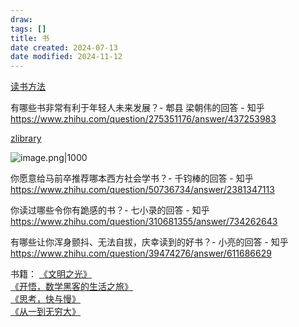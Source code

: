 ```yaml
---
draw:
tags: []
title: 书
date created: 2024-07-13
date modified: 2024-11-12
---
```


[读书方法](读书方法.md)

有哪些书非常有利于年轻人未来发展？- 郫县 梁朝伟的回答 - 知乎  
https://www.zhihu.com/question/275351176/answer/437253983

[zlibrary](zlibrary.md)

![image.png|1000](https://imagehosting4picgo.oss-cn-beijing.aliyuncs.com/imagehosting/fix-dir%2Fpicgo%2Fpicgo-clipboard-images%2F2024%2F07%2F13%2F20-07-51-e5fbe05a1856323667167f37b0751956-20240713200750-ba5643.png)

你愿意给马前卒推荐哪本西方社会学书？- 千钧棒的回答 - 知乎  
https://www.zhihu.com/question/50736734/answer/2381347113

你读过哪些令你有跪感的书？- 七小录的回答 - 知乎  
https://www.zhihu.com/question/310681355/answer/734262643

有哪些让你浑身颤抖、无法自拔，庆幸读到的好书？- 小亮的回答 - 知乎  
https://www.zhihu.com/question/39474276/answer/611686629

书籍：
[《文明之光》](《文明之光》.md)  
[《开悟，数学黑客的生活之旅》](《开悟，数学黑客的生活之旅》.md)  
[《思考，快与慢》](《思考，快与慢》.md)  
[《从一到无穷大》](《从一到无穷大》)
